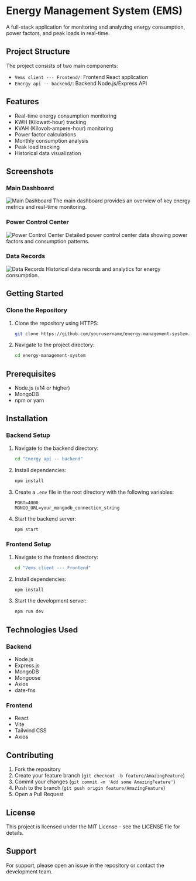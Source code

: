 # Energy Management System (EMS)

A full-stack application for monitoring and analyzing energy consumption, power factors, and peak loads in real-time.

## Project Structure

The project consists of two main components:

- `Vems client --- Frontend/`: Frontend React application
- `Energy api -- backend/`: Backend Node.js/Express API

## Features

- Real-time energy consumption monitoring
- KWH (Kilowatt-hour) tracking
- KVAH (Kilovolt-ampere-hour) monitoring
- Power factor calculations
- Monthly consumption analysis
- Peak load tracking
- Historical data visualization

## Screenshots

### Main Dashboard
![Main Dashboard](Vems%20client%20---%20Frontend/public/screenshots/main%20dashboard.png)
The main dashboard provides an overview of key energy metrics and real-time monitoring.

### Power Control Center
![Power Control Center](Vems%20client%20---%20Frontend/public/screenshots/power%20control%20center%20data.png)
Detailed power control center data showing power factors and consumption patterns.

### Data Records
![Data Records](Vems%20client%20---%20Frontend/public/screenshots/Data%20Record.png)
Historical data records and analytics for energy consumption.

## Getting Started

### Clone the Repository

1. Clone the repository using HTTPS:
   ```bash
   git clone https://github.com/yourusername/energy-management-system.git
   ```

2. Navigate to the project directory:
   ```bash
   cd energy-management-system
   ```

## Prerequisites

- Node.js (v14 or higher)
- MongoDB
- npm or yarn

## Installation

### Backend Setup

1. Navigate to the backend directory:
   ```bash
   cd "Energy api -- backend"
   ```

2. Install dependencies:
   ```bash
   npm install
   ```

3. Create a `.env` file in the root directory with the following variables:
   ```
   PORT=4000
   MONGO_URL=your_mongodb_connection_string
   ```

4. Start the backend server:
   ```bash
   npm start
   ```

### Frontend Setup

1. Navigate to the frontend directory:
   ```bash
   cd "Vems client --- Frontend"
   ```

2. Install dependencies:
   ```bash
   npm install
   ```

3. Start the development server:
   ```bash
   npm run dev
   ```

## Technologies Used

### Backend
- Node.js
- Express.js
- MongoDB
- Mongoose
- Axios
- date-fns

### Frontend
- React
- Vite
- Tailwind CSS
- Axios

## Contributing

1. Fork the repository
2. Create your feature branch (`git checkout -b feature/AmazingFeature`)
3. Commit your changes (`git commit -m 'Add some AmazingFeature'`)
4. Push to the branch (`git push origin feature/AmazingFeature`)
5. Open a Pull Request

## License

This project is licensed under the MIT License - see the LICENSE file for details.

## Support

For support, please open an issue in the repository or contact the development team. 